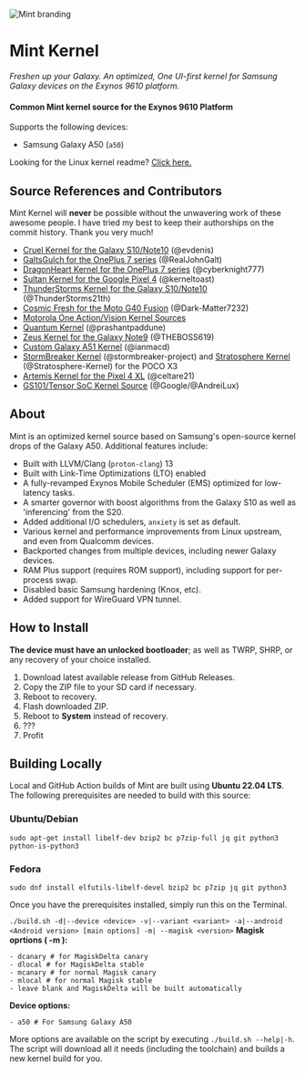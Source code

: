 ![Mint branding](https://i.ibb.co/9WV53PD/Banner-New-Dark.png)

# Mint Kernel

_Freshen up your Galaxy. An optimized, One UI-first kernel for Samsung Galaxy devices on the Exynos 9610 platform._

#### Common Mint kernel source for the Exynos 9610 Platform

Supports the following devices:

- Samsung Galaxy A50 (`a50`)

Looking for the Linux kernel readme? [Click here.](https://github.com/TenSeventy7/android_kernel_samsung_exynos9610_mint/blob/android-12.0/README_Kernel)

## Source References and Contributors

Mint Kernel will **never** be possible without the unwavering work of these awesome people. I have tried my best to keep their authorships on the commit history. Thank you very much!

 - [Cruel Kernel for the Galaxy S10/Note10](https://github.com/CruelKernel/samsung-exynos9820/) (@evdenis)
 - [GaltsGulch for the OnePlus 7 series](https://github.com/RealJohnGalt/GaltsGulch-sm8150) (@RealJohnGalt)
 - [DragonHeart Kernel for the OnePlus 7 series](https://github.com/cyberknight777/dragonheart_kernel_oneplus_sm8150) (@cyberknight777)
 - [Sultan Kernel for the Google Pixel 4](https://github.com/kerneltoast/android_kernel_google_floral) (@kerneltoast)
 - [ThunderStorms Kernel for the Galaxy S10/Note10](https://github.com/ThunderStorms21th/Galaxy-S10) (@ThunderStorms21th)
 - [Cosmic Fresh for the Moto G40 Fusion](https://github.com/Dark-Matter7232/CosmicFresh-Hanoip) (@Dark-Matter7232)
 - [Motorola One Action/Vision Kernel Sources](https://github.com/MotorolaMobilityLLC/kernel-slsi)
 - [Quantum Kernel](https://github.com/prashantpaddune/android_kernel_samsung_a50dd) (@prashantpaddune)
 - [Zeus Kernel for the Galaxy Note9](https://github.com/THEBOSS619/Note9-Zeus-Q10.0) (@THEBOSS619)
 - [Custom Galaxy A51 Kernel](https://github.com/ianmacd/a51xx) (@ianmacd)
 - [StormBreaker Kernel](https://github.com/stormbreaker-project/kernel_xiaomi_surya) (@stormbreaker-project) and [Stratosphere Kernel](https://github.com/Stratosphere-Kernel/android_kernel_xiaomi_surya) (@Stratosphere-Kernel) for the POCO X3
 - [Artemis Kernel for the Pixel 4 XL](https://github.com/celtare21/kernel_google_coral) (@celtare21)
 - [GS101/Tensor SoC Kernel Source](https://github.com/AndreiLux/GS101) (@Google/@AndreiLux)

## About

Mint is an optimized kernel source based on Samsung's open-source kernel drops of the Galaxy A50. Additional features include:

 - Built with LLVM/Clang (`proton-clang`) 13
 - Built with Link-Time Optimizations (LTO) enabled
 - A fully-revamped Exynos Mobile Scheduler (EMS) optimized for low-latency tasks.
 - A smarter governor with boost algorithms from the Galaxy S10 as well as 'inferencing' from the S20.
 - Added additional I/O schedulers, `anxiety` is set as default.
 - Various kernel and performance improvements from Linux upstream, and even from Qualcomm devices.
 - Backported changes from multiple devices, including newer Galaxy devices.
 - RAM Plus support (requires ROM support), including support for per-process swap.
 - Disabled basic Samsung hardening (Knox, etc).
 - Added support for WireGuard VPN tunnel.

## How to Install

**The device must have an unlocked bootloader**; as well as TWRP, SHRP, or any recovery of your choice installed.

 1. Download latest available release from GitHub Releases.
 2. Copy the ZIP file to your SD card if necessary.
 3. Reboot to recovery.
 4. Flash downloaded ZIP.
 5. Reboot to **System**  instead of recovery.
 6. ???
 7. Profit
 
## Building Locally

Local and GitHub Action builds of Mint are built using **Ubuntu 22.04 LTS**. The following prerequisites are needed to build with this source:

### Ubuntu/Debian

```
sudo apt-get install libelf-dev bzip2 bc p7zip-full jq git python3 python-is-python3
```

### Fedora

```
sudo dnf install elfutils-libelf-devel bzip2 bc p7zip jq git python3
```

Once you have the prerequisites installed, simply run this on the Terminal.

`./build.sh -d|--device <device> -v|--variant <variant> -a|--android <Android version> [main options] -m| --magisk <version>`
**Magisk oprtions ( -m ):**
```
- dcanary # for MagiskDelta canary
- dlocal # for MagiskDelta stable
- mcanary # for normal Magisk canary
- mlocal # for normal Magisk stable
- leave blank and MagiskDelta will be built automatically
```
**Device options:**

```
- a50 # For Samsung Galaxy A50
```

More options are available on the script by executing `./build.sh --help|-h`. The script will download all it needs (including the toolchain) and builds a new kernel build for you.
